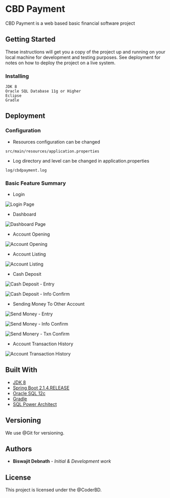 # CBD Payment

CBD Payment is a web based basic financial software project

## Getting Started

These instructions will get you a copy of the project up and running on your local machine for development and testing purposes.
See deployment for notes on how to deploy the project on a live system.

### Installing
```
JDK 8
Oracle SQL Database 11g or Higher
Eclipse
Gradle
```

## Deployment

### Configuration

* Resources configuration can be changed

```
src/main/resources/application.properties
```

* Log directory and level can be changed in application.properties

```
log/cbdpayment.log
```

### Basic Feature Summary

* Login

![Login Page](https://github.com/coderbdsust/payment/blob/master/feature-images/1.1-login%20page.png)

* Dashboard

![Dashboard Page](https://github.com/coderbdsust/payment/blob/master/feature-images/2.1-dashboard-after-login.png)

* Account Opening

![Account Opening](https://github.com/coderbdsust/payment/blob/master/feature-images/3.1-account-opening.png)

* Account Listing

![Account Listing](https://github.com/coderbdsust/payment/blob/master/feature-images/4.1-account-listing.png)

* Cash Deposit

![Cash Deposit - Entry](https://github.com/coderbdsust/payment/blob/master/feature-images/5.1-cash-deposit-entry.png)

![Cash Deposit - Info Confirm](https://github.com/coderbdsust/payment/blob/master/feature-images/5.2-cash-deposit-info-confirm.png)

* Sending Money To Other Account

![Send Money - Entry](https://github.com/coderbdsust/payment/blob/master/feature-images/6.1-send-monery-entry.png)

![Send Money - Info Confirm](https://github.com/coderbdsust/payment/blob/master/feature-images/6.2-send-monery-info-confirm.png)

![Send Monery - Txn Confirm](https://github.com/coderbdsust/payment/blob/master/feature-images/6.3-send-monery-txn-confirmation.png)

* Account Transaction History

![Account Transaction History](https://github.com/coderbdsust/payment/blob/master/feature-images/7.21-Transaction-log.png)


## Built With

* [JDK 8](https://www.oracle.com/de/java/technologies/javase/javase-jdk8-downloads.html "JDK 8 Homepage")
* [Spring Boot 2.1.4.RELEASE](https://spring.io/ "Spring Framework Homepage")
* [Oracle SQL 12c](https://docs.oracle.com/en/database/oracle/oracle-database/12.2/whats-new.html "Oracle 12c")
* [Gradle](https://gradle.org/ "Gradle Homepage")
* [SQL Power Architect](http://www.bestofbi.com/page/architect "SQL Power Architect Homepage")


## Versioning

We use @Git for versioning.

## Authors

* **Biswajit Debnath** - *Initial & Development work*

## License

This project is licensed under the @CoderBD.
